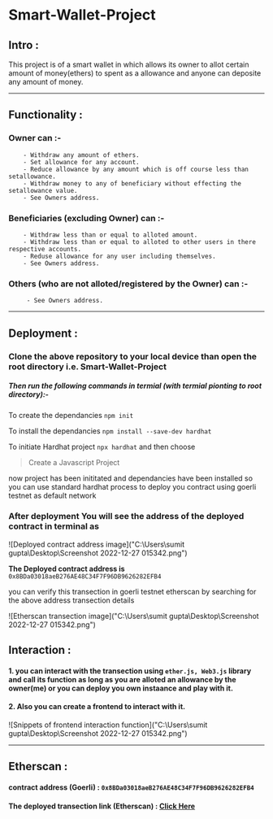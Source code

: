 # Smart-Wallet-Project
## Intro :
 This project is of a smart wallet in which allows its owner to allot certain amount of money(ethers) to spent as a allowance and anyone can deposite any amount of         money.
 
***

## Functionality :
### Owner can :-
        - Withdraw any amount of ethers.
        - Set allowance for any account.
        - Reduce allowance by any amount which is off course less than setallowance.
        - Withdraw money to any of beneficiary without effecting the setallowance value.
        - See Owners address.
       
        
### Beneficiaries (excluding Owner) can :-
        - Withdraw less than or equal to alloted amount.
        - Withdraw less than or equal to alloted to other users in there respective accounts.
        - Reduse allowance for any user including themselves.
        - See Owners address.
        
        
### Others (who are not alloted/registered  by the Owner) can :-
         - See Owners address.
         
***
         
## Deployment :
### Clone the above repository to your local device than open the root directory i.e. Smart-Wallet-Project
##### Then run the following commands in termial (with termial pionting to root directory):-

To create the dependancies `npm init`

To install the dependancies `npm install --save-dev hardhat`

To initiate Hardhat project `npx hardhat` and then choose

>Create a Javascript Project

now project has been inititated and dependancies have been installed so you can use standard hardhat process to deploy you contract using goerli testnet as default network

### After deployment You will see the address of the deployed contract in terminal as

![Deployed contract address image]("C:\Users\sumit gupta\Desktop\Screenshot 2022-12-27 015342.png")

**The Deployed contract address is** `0x8BDa03018aeB276AE48C34F7F96DB9626282EFB4`

you can verify this transection in goerli testnet etherscan by searching for the above address transection details

![Etherscan transection image]("C:\Users\sumit gupta\Desktop\Screenshot 2022-12-27 015342.png")

## Interaction :
#### 1. you can interact with the transection using `ether.js, Web3.js` library and call its function as long as you are alloted an allowance by the owner(me) or you can deploy you own instaance and play with it.

#### 2. Also you can create a frontend to interact with it.

![Snippets of frontend interaction function]("C:\Users\sumit gupta\Desktop\Screenshot 2022-12-27 015342.png")

***

## Etherscan :

#### contract address (Goerli) : `0x8BDa03018aeB276AE48C34F7F96DB9626282EFB4`

#### The deployed transection link (Etherscan) : [Click Here](https://goerli.etherscan.io/tx/0x2e63f03df4c802fe790737a089c0610761c13a67fadfa18ad4ca845ad125cae7)






